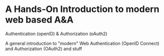 # A Hands-On Introduction to modern web based A&A

Authentication (openID) & Authorization (oAuth2)

A general introduction to "modern" Web Authentication (OpenID Connect) and Authorization (OAuth2) and stuff

